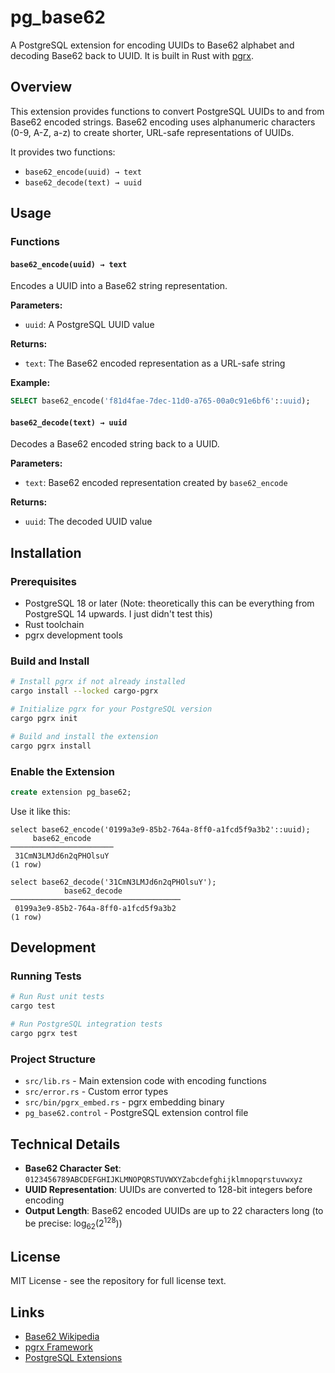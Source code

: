 # pg_base62

A PostgreSQL extension for encoding UUIDs to Base62 alphabet and decoding Base62
back to UUID. It is built in Rust with
[pgrx](https://github.com/pgcentralfoundation/pgrx).

## Overview

This extension provides functions to convert PostgreSQL UUIDs to and from Base62
encoded strings. Base62 encoding uses alphanumeric characters (0-9, A-Z, a-z) to
create shorter, URL-safe representations of UUIDs.

It provides two functions:

- `base62_encode(uuid) → text`
- `base62_decode(text) → uuid`

## Usage

### Functions

#### `base62_encode(uuid) → text`

Encodes a UUID into a Base62 string representation.

**Parameters:**

- `uuid`: A PostgreSQL UUID value

**Returns:**

- `text`: The Base62 encoded representation as a URL-safe string

**Example:**

```sql
SELECT base62_encode('f81d4fae-7dec-11d0-a765-00a0c91e6bf6'::uuid);
```

#### `base62_decode(text) → uuid`

Decodes a Base62 encoded string back to a UUID.

**Parameters:**

- `text`: Base62 encoded representation created by `base62_encode`

**Returns:**

- `uuid`: The decoded UUID value

## Installation

### Prerequisites

- PostgreSQL 18 or later (Note: theoretically this can be everything from
  PostgreSQL 14 upwards. I just didn't test this)
- Rust toolchain
- pgrx development tools

### Build and Install

```bash
# Install pgrx if not already installed
cargo install --locked cargo-pgrx

# Initialize pgrx for your PostgreSQL version
cargo pgrx init

# Build and install the extension
cargo pgrx install
```

### Enable the Extension

```sql
create extension pg_base62;
```

Use it like this:

```raw
select base62_encode('0199a3e9-85b2-764a-8ff0-a1fcd5f9a3b2'::uuid);
     base62_encode
───────────────────────
 31CmN3LMJd6n2qPHOlsuY
(1 row)

select base62_decode('31CmN3LMJd6n2qPHOlsuY');
            base62_decode
──────────────────────────────────────
 0199a3e9-85b2-764a-8ff0-a1fcd5f9a3b2
(1 row)
```

## Development

### Running Tests

```bash
# Run Rust unit tests
cargo test

# Run PostgreSQL integration tests
cargo pgrx test
```

### Project Structure

- `src/lib.rs` - Main extension code with encoding functions
- `src/error.rs` - Custom error types
- `src/bin/pgrx_embed.rs` - pgrx embedding binary
- `pg_base62.control` - PostgreSQL extension control file

## Technical Details

- **Base62 Character Set**:
  `0123456789ABCDEFGHIJKLMNOPQRSTUVWXYZabcdefghijklmnopqrstuvwxyz`
- **UUID Representation**: UUIDs are converted to 128-bit integers before
  encoding
- **Output Length**: Base62 encoded UUIDs are up to 22 characters long (to be
  precise: $\log_{62}(2^{128})$)

## License

MIT License - see the repository for full license text.

## Links

- [Base62 Wikipedia](https://en.wikipedia.org/wiki/Base62)
- [pgrx Framework](https://github.com/pgcentralfoundation/pgrx)
- [PostgreSQL Extensions](https://www.postgresql.org/docs/18/extend.html)
